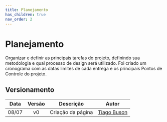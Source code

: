 ```yaml
---
title: Planejamento
has_children: true
nav_order: 2
---
```


# Planejamento

Organizar e definir as principais tarefas do projeto, definindo sua metodologia e qual processo de design será utilizado. Foi criado um cronograma com as datas limites de cada entrega e os principais Pontos de Controle do projeto.

## Versionamento

| Data  | Versão |     Descrição     |                    Autor                     |
| :---: | :----: | :---------------: | :------------------------------------------: |
| 08/07 |   v0   | Criação da página | [Tiago Buson](https://github.com/TiagoBuson) |
